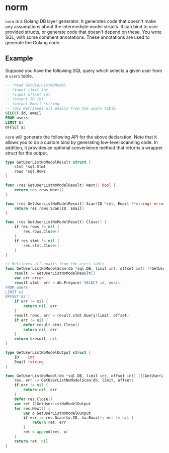 # norm
`norm` is a Golang DB layer generator. It generates code that doesn't make any
assumptions about the intermediate model structs. It can bind to user provided
structs, or generate code that doesn't depend on these.  You write SQL, with
some comment annotations. These annotations are used to generate the Golang
code.

## Example
Suppose you have the following SQL query which selects a given user from a
`users` table. 

```sql
-- !read GetUserListNoModel
-- !input limit int
-- !input offset int
-- !output ID int
-- !output Email *string
-- !doc Retrieves all emails from the users table
SELECT id, email
FROM users
LIMIT $1
OFFSET $2
```

`norm` will generate the following API for the above declaration. Note that it
allows you to do a custom bind by generating low-level scanning code. In
addition, it provides an optional convenience method that returns a wrapper
struct for the output.

```go
type GetUserListNoModelResult struct {
	stmt *sql.Stmt
	rows *sql.Rows
}

func (res GetUserListNoModelResult) Next() bool {
	return res.rows.Next()
}

func (res GetUserListNoModelResult) Scan(ID *int, Email **string) error {
	return res.rows.Scan(ID, Email)
}

func (res GetUserListNoModelResult) Close() {
	if res.rows != nil {
		res.rows.Close()
	}
	if res.stmt != nil {
		res.stmt.Close()
	}
}

// Retrieves all emails from the users table
func GetUserListNoModelScan(db *sql.DB, limit int, offset int) (*GetUserListNoModelResult, error) {
	result := GetUserListNoModelResult{}
	var err error
	result.stmt, err = db.Prepare(`SELECT id, email
FROM users
LIMIT $1
OFFSET $2`)
	if err != nil {
		return nil, err
	}
	result.rows, err = result.stmt.Query(limit, offset)
	if err != nil {
		defer result.stmt.Close()
		return nil, err
	}
	return &result, nil
}

type GetUserListNoModelOutput struct {
	ID    int
	Email *string
}

func GetUserListNoModel(db *sql.DB, limit int, offset int) ([]GetUserListNoModelOutput, error) {
	res, err := GetUserListNoModelScan(db, limit, offset)
	if err != nil {
		return nil, err
	}
	defer res.Close()
	var ret []GetUserListNoModelOutput
	for res.Next() {
		var o GetUserListNoModelOutput
		if err := res.Scan(&o.ID, &o.Email); err != nil {
			return ret, err
		}
		ret = append(ret, o)
	}
	return ret, nil
}

```
